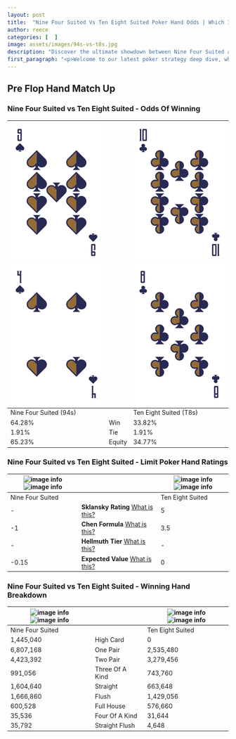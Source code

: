 ```yaml
---
layout: post
title:  "Nine Four Suited Vs Ten Eight Suited Poker Hand Odds | Which Is The Better Hand In Poker? A Complete Guide"
author: reece
categories: [  ]
image: assets/images/94s-vs-t8s.jpg
description: "Discover the ultimate showdown between Nine Four Suited and Ten Eight Suited in poker! Uncover the odds, strategies, and scenarios where one hand triumphs over the other. Get ready to up your poker game with this thrilling analysis."
first_paragraph: "<p>Welcome to our latest poker strategy deep dive, where we're pitting two distinct hands against each other in a high-stakes showdown: Nine Four Suited vs Ten Eight Suited.</p><p>In the dynamic world of poker, every decision counts, and knowing which hand holds the upper hand is key to your success at the table.</p><p>In this article, we'll dissect these two hands, explore the scenarios where one dominates the other, and equip you with the knowledge to make strategic choices that can tip the odds in your favor.</p><p>Get ready to unravel the intriguing dynamics of these poker hands and elevate your game to new heights.</p>"
---
```




[comment]: # (sp0)

## Pre Flop Hand Match Up

<div class="table hand-ratings" markdown="1"> 



### Nine Four Suited vs Ten Eight Suited - Odds Of Winning


    
| ![image info](assets/images/hand1/9.png) ![image info](assets/images/hand1/4.png) |  | ![image info](assets/images/hand2/t.png) ![image info](assets/images/hand2/8.png) |
| -------- | -------- | -------- |
| Nine Four Suited (94s) |  | Ten Eight Suited (T8s) |
| 64.28% | Win | 33.82% |
| 1.91% | Tie | 1.91% |
| 65.23% | Equity | 34.77% |




[comment]: # (sp1)



### Nine Four Suited vs Ten Eight Suited - Limit Poker Hand Ratings


    
| ![image info](https://www.riverpairs.com/assets/images/hand1/9.png) ![image info](https://www.riverpairs.com/assets/images/hand1/4.png) |  | ![image info](https://www.riverpairs.com/assets/images/hand2/t.png) ![image info](https://www.riverpairs.com/assets/images/hand2/8.png) |
| -------- | -------- | -------- |
| Nine Four Suited |  | Ten Eight Suited |
| - | **Sklansky Rating** [What is this?](/sklansky-rating-explained) | 5 |
| -1 | **Chen Formula** [What is this?](/chen-formula-explained) | 3.5 |
| - | **Hellmuth Tier** [What is this?](/Hellmuth-tier-explained) | - |
| -0.15 | **Expected Value** [What is this?](/expected-value-explained) | 0 |




[comment]: # (sp2)



### Nine Four Suited vs Ten Eight Suited - Winning Hand Breakdown


    
| ![image info](https://www.riverpairs.com/assets/images/hand1/9.png) ![image info](https://www.riverpairs.com/assets/images/hand1/4.png) |  | ![image info](https://www.riverpairs.com/assets/images/hand2/t.png) ![image info](https://www.riverpairs.com/assets/images/hand2/8.png) |
| -------- | -------- | -------- |
| Nine Four Suited |  | Ten Eight Suited |
| 1,445,040 | High Card | 0 |
| 6,807,168 | One Pair | 2,535,480 |
| 4,423,392 | Two Pair | 3,279,456 |
| 991,056 | Three Of A Kind | 743,760 |
| 1,604,640 | Straight | 663,648 |
| 1,666,860 | Flush | 1,429,056 |
| 600,528 | Full House | 576,660 |
| 35,536 | Four Of A Kind | 31,644 |
| 35,792 | Straight Flush | 4,648 |




[comment]: # (sp3)



</div>

[comment]: # (sp4)



[comment]: # (sp5)

